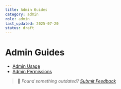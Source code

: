 ```yaml
---
title: Admin Guides
category: admin
role: admin
last_updated: 2025-07-20
status: draft
---
```

# Admin Guides

- [Admin Usage](./admin-usage.md)
- [Admin Permissions](./admin-permissions.md)

> 💬 *Found something outdated? [Submit Feedback](../../feedback.md)*
